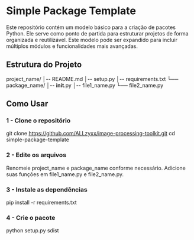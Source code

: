 # Simple Package Template
Este repositório contém um modelo básico para a criação de pacotes Python. Ele serve como ponto de partida para estruturar projetos de forma organizada e reutilizável.
Este modelo pode ser expandido para incluir múltiplos módulos e funcionalidades mais avançadas.

## Estrutura do Projeto

project_name/
│-- README.md
│-- setup.py
│-- requirements.txt
└── package_name/
    │-- __init__.py
    │-- file1_name.py
    └── file2_name.py

## Como Usar
### 1 - Clone o repositório

git clone https://github.com/ALLzyxx/image-processing-toolkit.git
cd simple-package-template

### 2 - Edite os arquivos

Renomeie project_name e package_name conforme necessário.
Adicione suas funções em file1_name.py e file2_name.py.

### 3 - Instale as dependências

pip install -r requirements.txt

### 4 - Crie o pacote

python setup.py sdist
